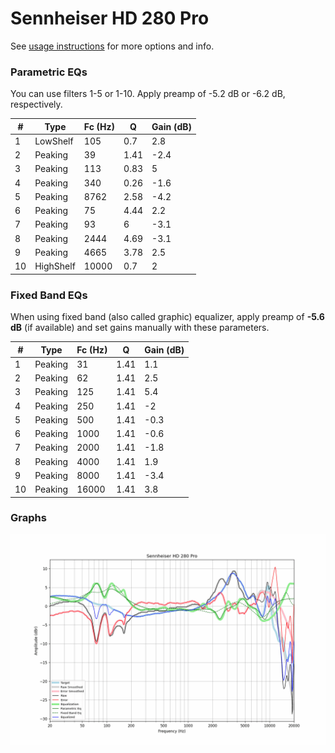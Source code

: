 # Sennheiser HD 280 Pro
See [usage instructions](https://github.com/jaakkopasanen/AutoEq#usage) for more options and info.

### Parametric EQs
You can use filters 1-5 or 1-10. Apply preamp of -5.2 dB or -6.2 dB, respectively.

|   # | Type      |   Fc (Hz) |    Q |   Gain (dB) |
|-----|-----------|-----------|------|-------------|
|   1 | LowShelf  |       105 | 0.7  |         2.8 |
|   2 | Peaking   |        39 | 1.41 |        -2.4 |
|   3 | Peaking   |       113 | 0.83 |         5   |
|   4 | Peaking   |       340 | 0.26 |        -1.6 |
|   5 | Peaking   |      8762 | 2.58 |        -4.2 |
|   6 | Peaking   |        75 | 4.44 |         2.2 |
|   7 | Peaking   |        93 | 6    |        -3.1 |
|   8 | Peaking   |      2444 | 4.69 |        -3.1 |
|   9 | Peaking   |      4665 | 3.78 |         2.5 |
|  10 | HighShelf |     10000 | 0.7  |         2   |

### Fixed Band EQs
When using fixed band (also called graphic) equalizer, apply preamp of **-5.6 dB** (if available) and set gains manually with these parameters.

|   # | Type    |   Fc (Hz) |    Q |   Gain (dB) |
|-----|---------|-----------|------|-------------|
|   1 | Peaking |        31 | 1.41 |         1.1 |
|   2 | Peaking |        62 | 1.41 |         2.5 |
|   3 | Peaking |       125 | 1.41 |         5.4 |
|   4 | Peaking |       250 | 1.41 |        -2   |
|   5 | Peaking |       500 | 1.41 |        -0.3 |
|   6 | Peaking |      1000 | 1.41 |        -0.6 |
|   7 | Peaking |      2000 | 1.41 |        -1.8 |
|   8 | Peaking |      4000 | 1.41 |         1.9 |
|   9 | Peaking |      8000 | 1.41 |        -3.4 |
|  10 | Peaking |     16000 | 1.41 |         3.8 |

### Graphs
![](./Sennheiser%20HD%20280%20Pro.png)
